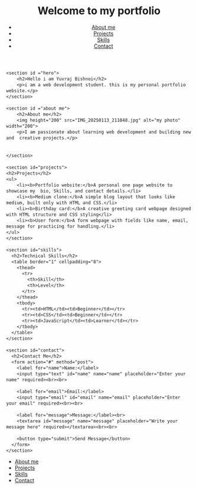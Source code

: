 <!DOCTYPE html>
<html lang="en">
<head>
    <meta charset="UTF-8">
    <meta name="viewport" content="width=device-width, initial-scale=1.0">
    <title>My portfolio</title>
</head>
<body>
    <header>
        <h1>Welcome to my portfolio</h1>
        <nav>
      <ul>
        <li><a href="#about">About me</a></li>
        <li><a href="#projects">Projects</a></li>
        <li><a href="#skills">Skills</a></li>
        <li><a href="#contact">Contact</a></li>
      </ul>
    </nav>
    </header>


 <main id="main-content">
  
    <section id ="hero">
        <h2>Hello i am Yuvraj Bishnoi</h2>
        <p>i am a web development student. this is my personal portfolio website.</p>
    </section>

    <section id ="about me">
        <h2>About me</h2>
        <img height="200" src="IMG_20250113_211848.jpg" alt="my photo" width="200">
        <p>I am passionate about learning web development and building new and  creative projects.</p>
        

    </section>

    <section id="projects">
    <h2>Projects</h2>
    <ul>
        <li><b>Portfolio website:</b>A personal one page website to showcase my  bio, Skills, and contact details.</li>
        <li><b>Medium clone:</b>A simple blog layout that looks like medium, built only with HTML and CSS.</li>
        <li><b>Birthday card:</b>A creative greeting card webpage designed with HTML structure and CSS styling</li>
        <li><b>User form:</b>A form webpage with fields like name, email, message for practicing for handling.</li>
    </ul>
    </section>

    <section id="skills">
      <h2>Technical Skills</h2>
      <table border="1" cellpadding="8">
        <thead>
          <tr>
            <th>Skill</th>
            <th>Level</th>
          </tr>
        </thead>
        <tbody>
          <tr><td>HTML</td><td>Beginner</td></tr>
          <tr><td>CSS</td><td>Beginner</td></tr>
          <tr><td>JavaScript</td><td>Learner</td></tr>
        </tbody>
      </table>
    </section>

    <section id="contact">
      <h2>Contact Me</h2>
      <form action="#" method="post">
        <label for="name">Name:</label>
        <input type="text" id="name" name="name" placeholder="Enter your name" required><br><br>

        <label for="email">Email:</label>
        <input type="email" id="email" name="email" placeholder="Enter your email" required><br><br>

        <label for="message">Message:</label><br>
        <textarea id="message" name="message" placeholder="Write your message here" required></textarea><br><br>

        <button type="submit">Send Message</button>
      </form>
    </section>
  </main>
  <footer>
      <nav>
      <ul>
        <li><a href="#about">About me</a></li>
        <li><a href="#projects">Projects</a></li>
        <li><a href="#skills">Skills</a></li>
        <li><a href="#contact">Contact</a></li>
      </ul>
    </nav>
  </footer>




    
</body>
</html>
